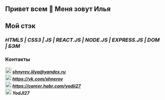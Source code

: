 ## Привет всем 👋 Меня зовут Илья

## Мой стэк

### ***HTML5 | CSS3 | JS | REACT.JS | NODE.JS | EXPRESS.JS | DOM | БЭМ***

### Контакты
***<img src="https://www.pngrepo.com/png/285/170/email.png" width="20" height="20">  shnyrev.iilya@yandex.ru***   
***<img src="https://simpleicons.org/icons/vk.svg" width="20" height="20">  https://vk.com/shnerov***  
***<img src="https://simpleicons.org/icons/habr.svg" width="20" height="20">  https://career.habr.com/yodji27***  
***<img src="https://simpleicons.org/icons/telegram.svg" width="20" height="20">  YodJI27***  
